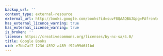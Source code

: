 ```yaml
---
backup_url: ''
content_type: external-resource
external_url: http://books.google.com/books?id=suvFBQAAQBAJ&pg=PAfrontcover
has_external_licence_warning: true
has_external_license_warning: true
is_broken: ''
license: https://creativecommons.org/licenses/by-nc-sa/4.0/
title: Google Books
uid: e7bb7af7-123d-4592-a489-f92b99d6f1bd
---
```

